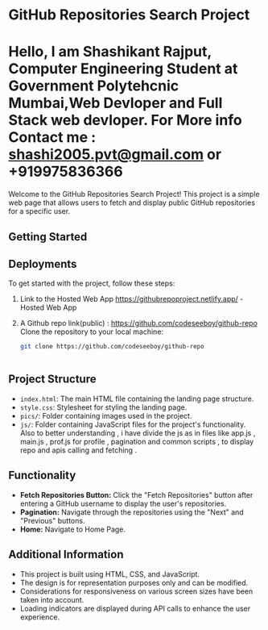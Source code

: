 # GitHub Repositories Search Project
# Hello, I am Shashikant Rajput, Computer Engineering Student at Government Polytehcnic Mumbai,Web Devloper and Full Stack web devloper. For More info Contact me : shashi2005.pvt@gmail.com or +919975836366 

Welcome to the GitHub Repositories Search Project! This project is a simple web page that allows users to fetch and display public GitHub repositories for a specific user.

## Getting Started
## Deployments
To get started with the project, follow these steps:
1. Link to the Hosted Web App
https://githubrepoproject.netlify.app/ - Hosted Web App
2. A Github repo link(public) :
  https://github.com/codeseeboy/github-repo
 Clone the repository to your local machine:

   ```bash
   git clone https://github.com/codeseeboy/github-repo
  
## Project Structure

- `index.html`: The main HTML file containing the landing page structure.
- `style.css`: Stylesheet for styling the landing page.
- `pics/`: Folder containing images used in the project.
- `js/`: Folder containing JavaScript files for the project's functionality.
    Also to better understanding , i have divide the js as in files like app.js , main.js , prof.js for profile , pagination and common scripts , to display repo and apis calling and fetching .

## Functionality

- **Fetch Repositories Button:** Click the "Fetch Repositories" button after entering a GitHub username to display the user's repositories.
- **Pagination:** Navigate through the repositories using the "Next" and "Previous" buttons.
- **Home:** Navigate to Home Page.

## Additional Information

- This project is built using HTML, CSS, and JavaScript.
- The design is for representation purposes only and can be modified.
- Considerations for responsiveness on various screen sizes have been taken into account.
- Loading indicators are displayed during API calls to enhance the user experience.


